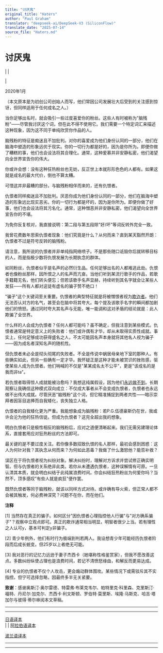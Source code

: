 ```yaml
---
title: "讨厌鬼"
original_title: "Haters"
author: "Paul Graham"
translator: "deepseek-ai/DeepSeek-V3 (SiliconFlow)"
translate_date: "2025-07-14"
source_file: "Haters.md"
---
```


# 讨厌鬼

| | [](index.html)  
  
|   
  
2020年1月  
  
（本文原本是为初创公司创始人而写，他们常因公司发展壮大后受到的关注感到惊讶，但同样适用于任何成名之人。）  
  
当你足够出名时，就会吸引一些过度喜爱你的粉丝。这些人有时被称为"脑残粉"——尽管我讨厌这个词，但在此不得不使用它。我们需要一个特定词汇来描述这种现象，因为这不同于单纯欣赏你作品的人。  
  
脑残粉的特征是痴迷且不加批判。对你的喜爱成为他们身份认同的一部分，他们在脑海中塑造的形象远优于现实。你的一切行为都是好的，因为是你所为。即便你做了糟糕的事，他们也会设法将其合理化。通常，这种爱慕并非安静私密，他们渴望向全世界宣告你的伟大。  
  
你或许会想：没有这种狂热粉丝也无妨，反正世上本就形形色色的人都有。如果这就是成名的最大代价，倒也不算太糟。  
  
可惜这并非最糟的部分。与脑残粉相伴而来的，还有仇恨者。  
  
仇恨者同样痴迷且不加批判。厌恶你成为他们身份认同的一部分，他们在脑海中塑造的形象远比现实恶劣。你的一切行为都是坏的，因为是你所为。即便你做了好事，他们也会设法将其污名化。通常，这种憎恶并非安静私密，他们渴望向全世界宣告你的不堪。  
  
为免你反复核对，我直接说明：第二段与第五段除"好/坏"等词反转外完全一致。  
  
我曾花费数年思索仇恨者现象：他们究竟是什么？从何而来？直到某天豁然开朗：仇恨者不过是符号反转的脑残粉。  
  
请注意，我所说的仇恨者并非单纯指网络喷子。不是那些随口诋毁你后就转移目标的人，而是指极少数将仇恨发展为长期执念的群体。  
  
如同粉丝，仇恨者似乎是名声的必然衍生品。任何足够出名的人都难逃此劫。仇恨者也像粉丝那样，因所恨之人的名声而亢奋。当他们听到某流行歌手的作品，若歌手籍籍无名，他们转头便忘；但若该歌手名声显赫，持续听到其名字就会让某些人发狂——所有人都对这徒有虚名的骗子赞不绝口！  
  
"骗子"这个关键词至关重要。仇恨者的典型特征就是将被憎恨者视为[欺诈者](https://twitter.com/search?q=Musk%20fraud&src=typed_query&f=live)。他们无法否认对方的名气，甚至会在脑中将其夸大。每个提及该歌手名字的瞬间都加剧他们的愤怒。通过同时夸大其名声与无能，唯一能调和这对矛盾的结论就是：此人欺骗了全世界。  
  
什么样的人会成为仇恨者？任何人都可能吗？虽不确定，但我注意到某些模式。仇恨者通常是特定意义上的失败者：他们或许偶有才华，却从未取得实质性成就。事实上，任何足够成功获得盛名之人，不太可能因名声本身就将其他名人视为骗子——因为成名者深知名声的随机性。  
  
但仇恨者未必全是彻头彻尾的失败者。不全是传说中蜗居母亲地下室的那种人。有些确实如此，但另一些确有一定才华。我怀疑正是这种才能未被赏识的挫败感，驱使某些人成为仇恨者。他们呐喊的不仅是"某某成名太不公平"，更是"该成名的是我而非ta"。  
  
若仇恨者取得惊人成就能被治愈吗？我想这纯属假设，因为他们[永远做不到](mean.html)。长期观察让我确信这种模式双向成立：不仅成大事者从不会变成仇恨者，仇恨者也永远做不出伟大成就。尽管厌恶"脑残粉"这个词，但它精准捕捉到两者共性——暗示崇拜者因盲目追捧而自我矮化，丧失独立人格。  
  
仇恨者的自我矮化更为严重。我能想象成为脑残粉：若P.G.伍德豪斯仍在世，我或许会沦为他的狂热信徒。但成为仇恨者？这完全超出我的想象。  
  
明白仇恨者只是极性相反的脑残粉后，应对之道便清晰起来。我们无需另建理论体系，直接套用应对狂热粉丝的方法即可。  
  
最关键的是不要过度关注。若你像多数招致仇恨的名人那样，最初会感到困惑：这人为何针对我？其执念从何而来？为何如此恶毒？我做了什么激怒他？能否补救？  
  
误区在于将仇恨者视为纠纷对象。解决纠纷时，理解对方诉求并尝试修正确实明智。但与仇恨者的关系绝非此类。若你从未遭遇仇恨者，这种误解情有可原。一旦认清其本质，就会明白纠结于此纯属浪费时间。你会纠结狂热粉丝为何爱你吗？当然不，顶多感叹"有些人就是疯狂"便作罢。  
  
既然仇恨者等同于脑残粉，就该以同样方式对待。或许确有导火索，但正常人都不会被其触发，何必费神深究？问题不在你，而在他们。  
  
  
  
  
  
  
  
  
  
**注释**  
  
[1] 当然存在真正的骗子。如何区分"因仇恨者心理指控他人行骗"与"对方确系骗子"？观察中立观点即可。真正的欺诈通常相当明显，明智者很少上当。若有理性之人认可y，基本可判定y非骗子。  
  
[2] 青少年例外，他们有时行为极端到判若两人。我设想青少年可能经历仇恨者阶段而后成长蜕变。但25岁以上者绝无可能。  
  
[3] 我对恶行的记忆力远逊于妻子杰西卡（她堪称性格鉴赏家），但我不愿改善这点。多数纠纷纵使占理也是浪费时间，若记不清愤怒缘由，和解反而更易达成。  
  
[4] 专业的仇恨者不仅个人攻击，更会煽动群体围攻。某些情况下或需驳斥其不实指控。但宁可选择忽略，因最终多半无关紧要。  
  
  
  
**致谢**：感谢奥斯汀·奥尔雷德、特雷弗·布莱克韦尔、帕特里克·科里森、克里斯汀·福特、丹尼尔·加克尔、杰西卡·利文斯顿、罗伯特·莫里斯、埃隆·马斯克、哈吉·塔加尔与彼得·蒂尔审阅本文草稿。  
  
  
---  
  
  
---  
[日语译本](https://note.com/tokyojack/n/n5c47575488b6)  
| | [阿拉伯语译本](https://tldrarabiccontents.blogspot.com/2020/01/blog-post_22.html)  
  
[波兰语译本](https://stronglyagainst.com/pgraham-fanboy-hater/)

***  
  
---